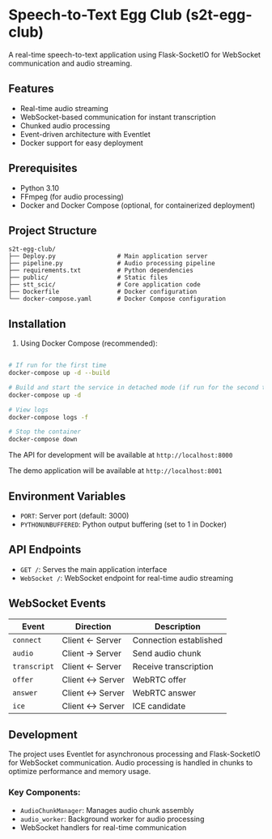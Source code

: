 # Speech-to-Text Egg Club (s2t-egg-club)

A real-time speech-to-text application using Flask-SocketIO for WebSocket communication and audio streaming.

## Features

- Real-time audio streaming
- WebSocket-based communication for instant transcription
- Chunked audio processing
- Event-driven architecture with Eventlet
- Docker support for easy deployment

## Prerequisites

- Python 3.10
- FFmpeg (for audio processing)
- Docker and Docker Compose (optional, for containerized deployment)

## Project Structure

```
s2t-egg-club/
├── Deploy.py                 # Main application server
├── pipeline.py               # Audio processing pipeline
├── requirements.txt          # Python dependencies
├── public/                   # Static files
├── stt_scic/                 # Core application code
├── Dockerfile                # Docker configuration
└── docker-compose.yaml       # Docker Compose configuration
```

## Installation

1. Using Docker Compose (recommended):
```bash

# If run for the first time
docker-compose up -d --build

# Build and start the service in detached mode (if run for the second time)
docker-compose up -d

# View logs
docker-compose logs -f

# Stop the container
docker-compose down
```

The API for development will be available at `http://localhost:8000`

The demo application will be available at `http://localhost:8001`

## Environment Variables

- `PORT`: Server port (default: 3000)
- `PYTHONUNBUFFERED`: Python output buffering (set to 1 in Docker)

## API Endpoints

- `GET /`: Serves the main application interface
- `WebSocket /`: WebSocket endpoint for real-time audio streaming

## WebSocket Events

| Event | Direction | Description |
|-------|-----------|-------------|
| `connect` | Client ← Server | Connection established |
| `audio` | Client → Server | Send audio chunk |
| `transcript` | Client ← Server | Receive transcription |
| `offer` | Client ↔ Server | WebRTC offer |
| `answer` | Client ↔ Server | WebRTC answer |
| `ice` | Client ↔ Server | ICE candidate |

## Development

The project uses Eventlet for asynchronous processing and Flask-SocketIO for WebSocket communication. Audio processing is handled in chunks to optimize performance and memory usage.

### Key Components:

- `AudioChunkManager`: Manages audio chunk assembly
- `audio_worker`: Background worker for audio processing
- WebSocket handlers for real-time communication
